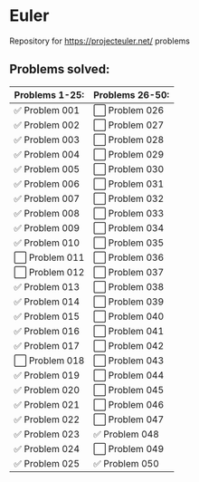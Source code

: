 # Euler
Repository for https://projecteuler.net/ problems


## Problems solved:

| Problems 1-25: | Problems 26-50: |
| --- | --- |
| :white_check_mark: Problem 001 | :white_large_square: Problem 026 |
| :white_check_mark: Problem 002 | :white_large_square: Problem 027 |
| :white_check_mark: Problem 003 | :white_large_square: Problem 028 |
| :white_check_mark: Problem 004 | :white_large_square: Problem 029 |
| :white_check_mark: Problem 005 | :white_large_square: Problem 030 |
| :white_check_mark: Problem 006 | :white_large_square: Problem 031 |
| :white_check_mark: Problem 007 | :white_large_square: Problem 032 |
| :white_check_mark: Problem 008 | :white_large_square: Problem 033 |
| :white_check_mark: Problem 009 | :white_large_square: Problem 034 |
| :white_check_mark: Problem 010 | :white_large_square: Problem 035 |
| :white_large_square: Problem 011 | :white_large_square: Problem 036 |
| :white_large_square: Problem 012 | :white_large_square: Problem 037 |
| :white_check_mark: Problem 013 | :white_large_square: Problem 038 |
| :white_check_mark: Problem 014 | :white_large_square: Problem 039 |
| :white_check_mark: Problem 015 | :white_large_square: Problem 040 |
| :white_check_mark: Problem 016 | :white_large_square: Problem 041 |
| :white_check_mark: Problem 017 | :white_large_square: Problem 042 |
| :white_large_square: Problem 018 | :white_large_square: Problem 043 |
| :white_check_mark: Problem 019 | :white_large_square: Problem 044 |
| :white_check_mark: Problem 020 | :white_large_square: Problem 045 |
| :white_check_mark: Problem 021 | :white_large_square: Problem 046 |
| :white_check_mark: Problem 022 | :white_large_square: Problem 047 |
| :white_check_mark: Problem 023 | :white_check_mark: Problem 048 |
| :white_check_mark: Problem 024 | :white_large_square: Problem 049 |
| :white_check_mark: Problem 025 | :white_check_mark: Problem 050 |
